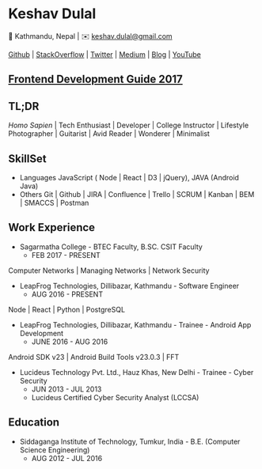<!-- ![fit inline right](https://pbs.twimg.com/profile_images/803935588197879809/MXQjtCVo_400x400.jpg) -->
# Keshav Dulal
📍 Kathmandu, Nepal | ✉️ keshav.dulal@gmail.com

[Github](https://github.com/Keshavdulal) | [StackOverflow](https://stackoverflow.com/users/3556531/keshavdulal?tab=profile) | [Twitter](https://twitter.com/keshavdulal) | [Medium](https://medium.com/@keshavdulal) | [Blog](https://thinkmandu.wordpress.com/) | [YouTube](https://www.youtube.com/channel/UCAZyPxmMGNV3WC8oRiVOnyQ)

## [Frontend Development Guide 2017](https://github.com/Keshavdulal/Frontend-development-guide-2017)

## TL;DR
*Homo Sapien* | Tech Enthusiast | Developer | College Instructor | Lifestyle Photographer | Guitarist | Avid Reader | Wonderer | Minimalist

## SkillSet
+ Languages
	JavaScript ( Node | React | D3 | jQuery), JAVA (Android Java)
+ Others
	Git | Github | JIRA | Confluence | Trello | SCRUM | Kanban | BEM | SMACCS | Postman

## Work Experience
- Sagarmatha College - BTEC Faculty, B.SC. CSIT Faculty
	- FEB  2017 - PRESENT

Computer Networks | Managing Networks | Network Security

- LeapFrog Technologies, Dillibazar, Kathmandu - Software Engineer
	- AUG 2016 - PRESENT

Node | React | Python | PostgreSQL

- LeapFrog Technologies, Dillibazar, Kathmandu - Trainee - Android App Development
	- JUNE 2016 - AUG 2016

Android SDK v23 | Android Build Tools v23.0.3 | FFT

- Lucideus Technology Pvt. Ltd., Hauz Khas, New Delhi - Trainee - Cyber Security
	- JUN 2013 - JUL 2013
	- Lucideus Certified Cyber Security Analyst (LCCSA)

## Education
- Siddaganga Institute of Technology, Tumkur, India - B.E. (Computer Science Engineering)
	- AUG  2012 - JUL 2016
